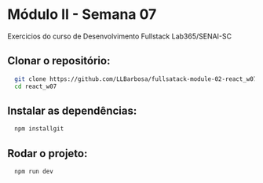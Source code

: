 # Módulo II - Semana 07

Exercicios do curso de Desenvolvimento Fullstack Lab365/SENAI-SC

## Clonar o repositório: 

```bash
  git clone https://github.com/LLBarbosa/fullsatack-module-02-react_w07.git
  cd react_w07
```
## Instalar as dependências:

```bash
  npm installgit
```

## Rodar o projeto:

```bash
  npm run dev
```